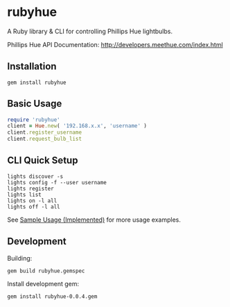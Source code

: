 rubyhue
========
A Ruby library & CLI for controlling Phillips Hue lightbulbs.

Phillips Hue API Documentation: http://developers.meethue.com/index.html

Installation
----
```
gem install rubyhue
```

Basic Usage
-----
```ruby
require 'rubyhue'
client = Hue.new( '192.168.x.x', 'username' )
client.register_username
client.request_bulb_list
```

CLI Quick Setup
----

```
lights discover -s
lights config -f --user username
lights register
lights list
lights on -l all
lights off -l all
```

See [Sample Usage (Implemented)](https://github.com/turnerba/rubyhue/wiki/Sample-Usage-(Implemented)) for more usage examples.

Development
-----
Building:
```
gem build rubyhue.gemspec
```

Install development gem:
```
gem install rubyhue-0.0.4.gem
```
